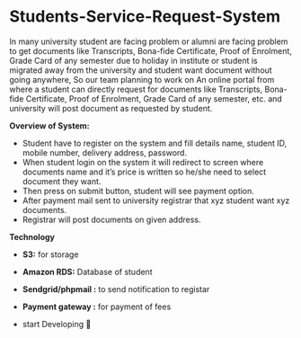 # Students-Service-Request-System
In many university student are facing problem or alumni are facing problem to get documents like Transcripts, Bona-fide Certificate, Proof of Enrolment, Grade Card of any semester due to holiday in institute or student is migrated away from the university and student want document without going anywhere, So our team planning to work on An online portal from where a student can directly request for documents like Transcripts, Bona-fide Certificate, Proof of Enrolment, Grade Card of any semester, etc. and university will post document as requested by student.

**Overview of System:**

* Student have to register on the system and fill details name, student ID, mobile number, delivery address, password.
* When student login on the system it will redirect to screen where  documents name and it’s price is written so he/she need to select document they want.
* Then press on submit button, student will see payment option.
* After payment mail sent to university registrar that xyz student want xyz documents.
* Registrar will post documents on given address.

**Technology** 
* **S3:** for storage 
* **Amazon RDS:** Database of student 
* **Sendgrid/phpmail :**  to send notification to registar 
* **Payment gateway :** for payment of fees

* start Developing :rocket:
